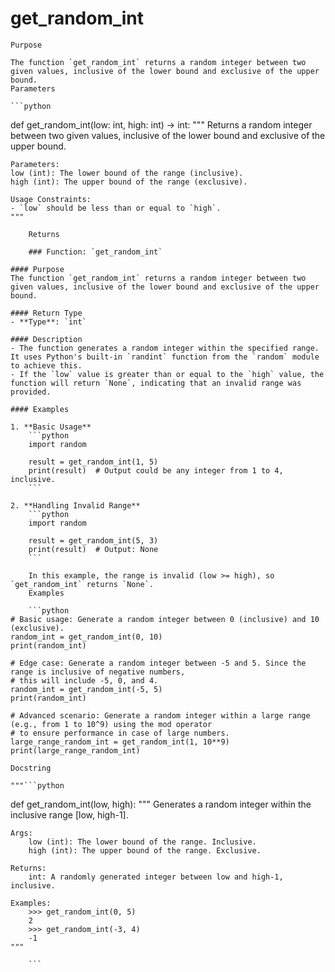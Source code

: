 # get_random_int

    Purpose

    The function `get_random_int` returns a random integer between two given values, inclusive of the lower bound and exclusive of the upper bound.
    Parameters

    ```python
def get_random_int(low: int, high: int) -> int:
    """
    Returns a random integer between two given values, inclusive of the lower bound and exclusive of the upper bound.

    Parameters:
    low (int): The lower bound of the range (inclusive).
    high (int): The upper bound of the range (exclusive).

    Usage Constraints:
    - `low` should be less than or equal to `high`.
    """
```
    Returns

    ### Function: `get_random_int`

#### Purpose
The function `get_random_int` returns a random integer between two given values, inclusive of the lower bound and exclusive of the upper bound.

#### Return Type
- **Type**: `int`

#### Description
- The function generates a random integer within the specified range. It uses Python's built-in `randint` function from the `random` module to achieve this.
- If the `low` value is greater than or equal to the `high` value, the function will return `None`, indicating that an invalid range was provided.

#### Examples

1. **Basic Usage**
    ```python
    import random
    
    result = get_random_int(1, 5)
    print(result)  # Output could be any integer from 1 to 4, inclusive.
    ```

2. **Handling Invalid Range**
    ```python
    import random
    
    result = get_random_int(5, 3)
    print(result)  # Output: None
    ```
    
    In this example, the range is invalid (low >= high), so `get_random_int` returns `None`.
    Examples

    ```python
# Basic usage: Generate a random integer between 0 (inclusive) and 10 (exclusive).
random_int = get_random_int(0, 10)
print(random_int)

# Edge case: Generate a random integer between -5 and 5. Since the range is inclusive of negative numbers,
# this will include -5, 0, and 4.
random_int = get_random_int(-5, 5)
print(random_int)

# Advanced scenario: Generate a random integer within a large range (e.g., from 1 to 10^9) using the mod operator
# to ensure performance in case of large numbers.
large_range_random_int = get_random_int(1, 10**9)
print(large_range_random_int)
```
    Docstring

    """```python
def get_random_int(low, high):
    """
    Generates a random integer within the inclusive range [low, high-1].

    Args:
        low (int): The lower bound of the range. Inclusive.
        high (int): The upper bound of the range. Exclusive.

    Returns:
        int: A randomly generated integer between low and high-1, inclusive.

    Examples:
        >>> get_random_int(0, 5)
        2
        >>> get_random_int(-3, 4)
        -1
    """
```"""
    ```